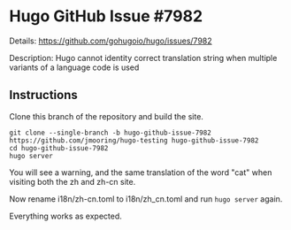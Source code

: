 # Hugo GitHub Issue #7982

Details: <https://github.com/gohugoio/hugo/issues/7982>

Description: Hugo cannot identity correct translation string when multiple variants of a language code is used

## Instructions

Clone this branch of the repository and build the site.

```text
git clone --single-branch -b hugo-github-issue-7982 https://github.com/jmooring/hugo-testing hugo-github-issue-7982
cd hugo-github-issue-7982
hugo server
```

You will see a warning, and the same translation of the word "cat" when visiting both the zh and zh-cn site.

Now rename i18n/zh-cn.toml to i18n/zh_cn.toml and run `hugo server` again.

Everything works as expected.
